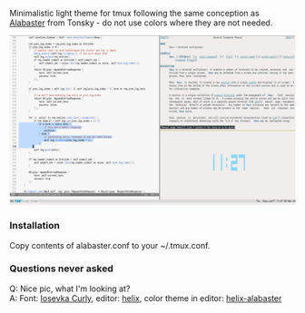 Minimalistic light theme for tmux following the same conception as [Alabaster](https://github.com/tonsky/vscode-theme-alabaster) from Tonsky -
do not use colors where they are not needed.

![Screenshot](https://raw.githubusercontent.com/beebeeep/tmux-alabaster/master/screenshot.png)

### Installation
Copy contents of alabaster.conf to your ~/.tmux.conf.

### Questions never asked
Q: Nice pic, what I'm looking at?\
A: Font: [Iosevka Curly](https://github.com/be5invis/Iosevka), editor: [helix](https://github.com/helix-editor/helix),
   color theme in editor: [helix-alabaster](https://github.com/beebeeep/helix-alabaster)
